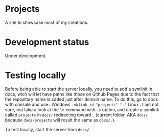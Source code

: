 # Projects

A site to showcase most of my creations.


# Development status

Under development.



# Testing locally

Before being able to start the server locally, you need to add a symlink in docs, wich will let have paths like those on Github Pages due to the fact that the repository name is added just after domain name.
To do this, go to docs with console and use :
Windows : `mklink /d "projects" "."`
Linux : I am not sure, but take a look at the `ln` command with `-s` option, and create a symlink called `projects` in `docs/` redirecting toward `.` (current folder, AKA `docs/` because `docs/projects` will result the same as `docs/.`).

To test locally, start the server from `docs/`.